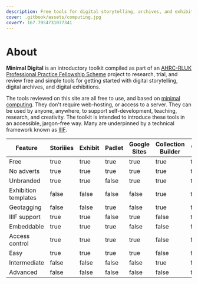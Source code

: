 ```yaml
---
description: Free tools for digital storytelling, archives, and exhibitions
cover: .gitbook/assets/computing.jpg
coverY: 167.7954731077341
---
```


# About

**Minimal Digital** is an introductory toolkit compiled as part of an [AHRC-RLUK Professional Practice Fellowship Scheme](https://www.rluk.ac.uk/ahrc-rluk-professional-practice-fellows-announced/) project to research, trial, and review free and simple tools for getting started with digital storytelling, digital archives, and digital exhibitions.

The tools reviewed on this site are all free to use, and based on [minimal computing](http://go-dh.github.io/mincomp/). They don't require web-hosting, or access to a server. They can be used by anyone, anywhere, to support self-development, teaching, research, and creativity. The toolkit is intended to introduce these tools in an accessible, jargon-free way. Many are underpinned by a technical framework known as [IIIF](https://aeh0.github.io/minimal-digital/iiif/).

<table><thead><tr><th width="167">Feature</th><th data-type="checkbox">Storiiies</th><th width="88" data-type="checkbox">Exhibit</th><th width="86" data-type="checkbox">Padlet</th><th data-type="checkbox">Google Sites</th><th width="117" data-type="checkbox">Collection Builder</th><th width="100" data-type="checkbox">Wax</th></tr></thead><tbody><tr><td>Free</td><td>true</td><td>true</td><td>true</td><td>true</td><td>true</td><td>true</td></tr><tr><td>No adverts</td><td>true</td><td>true</td><td>true</td><td>true</td><td>true</td><td>true</td></tr><tr><td>Unbranded</td><td>true</td><td>true</td><td>false</td><td>true</td><td>true</td><td>true</td></tr><tr><td>Exhibition templates</td><td>false</td><td>false</td><td>false</td><td>false</td><td>true</td><td>true</td></tr><tr><td>Geotagging</td><td>false</td><td>false</td><td>true</td><td>false</td><td>true</td><td>false</td></tr><tr><td>IIIF support</td><td>true</td><td>true</td><td>false</td><td>true</td><td>false</td><td>true</td></tr><tr><td>Embeddable</td><td>true</td><td>true</td><td>true</td><td>false</td><td>false</td><td>false</td></tr><tr><td>Access control</td><td>true</td><td>true</td><td>true</td><td>true</td><td>false</td><td>false</td></tr><tr><td>Easy</td><td>true</td><td>true</td><td>true</td><td>true</td><td>false</td><td>false</td></tr><tr><td>Intermediate</td><td>false</td><td>false</td><td>false</td><td>false</td><td>true</td><td>false</td></tr><tr><td>Advanced</td><td>false</td><td>false</td><td>false</td><td>false</td><td>false</td><td>true</td></tr></tbody></table>

